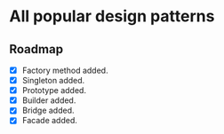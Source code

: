 # All popular design patterns

<!-- ROADMAP -->
## Roadmap

- [x] Factory method added.
- [x] Singleton added.
- [x] Prototype added.
- [x] Builder added.
- [x] Bridge added.
- [x] Facade added.
